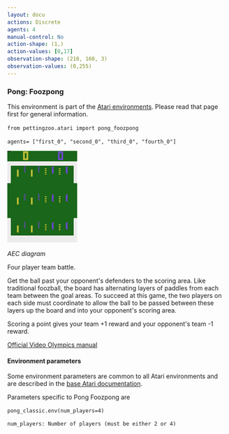 ```yaml
---
layout: docu
actions: Discrete
agents: 4
manual-control: No
action-shape: (1,)
action-values: [0,17]
observation-shape: (210, 160, 3)
observation-values: (0,255)
---
```


### Pong: Foozpong

This environment is part of the [Atari environments](../atari). Please read that page first for general information.


`from pettingzoo.atari import pong_foozpong`

`agents= ["first_0", "second_0", "third_0", "fourth_0"]`

![pong_volleyball gif](atari_pong_foozpong.gif)

*AEC diagram*

Four player team battle.

Get the ball past your opponent's defenders to the scoring area. Like traditional foozball, the board has alternating layers of paddles from each team between the goal areas. To succeed at this game, the two players on each side must coordinate to allow the ball to be passed between these layers up the board and into your opponent's scoring area.

Scoring a point gives your team +1 reward and your opponent's team -1 reward.

[Official Video Olympics manual](https://atariage.com/manual_html_page.php?SoftwareLabelID=587)

#### Environment parameters

Some environment parameters are common to all Atari environments and are described in the [base Atari documentation](../atari).

Parameters specific to Pong Foozpong are

```
pong_classic.env(num_players=4)
```

```
num_players: Number of players (must be either 2 or 4)
```
